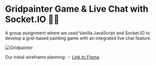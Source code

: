 ﻿# Gridpainter Game & Live Chat with Socket.IO 🎨💬

 A group assignment where we used Vanilla JavaScript and Socket.IO to develop a grid-based painting game with an integrated live chat feature.

![Gridpainter](https://github.com/zandrastr/mi-group-assignment-gridmaster-socket-io/assets/95537845/d91c9538-9631-49c3-954f-2c2c2421b9d2)

Our initial wireframe planning:  ☞ [Link to Figma](https://www.figma.com/file/EONyABEWTYjOHFLpZj0Grc/Untitled?node-id=0-1&t=gDIBPSvAQ1TJNMD0-0)
